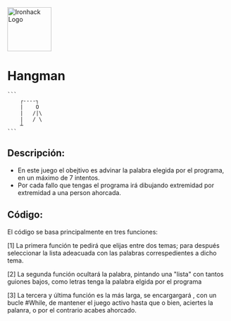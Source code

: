 <img src="https://bit.ly/2VnXWr2" alt="Ironhack Logo" width="100"/>

# Hangman
    ```
        ┌----┐
        |    O
        |   /|\
        |   / \
        ┴            
    ```

## Descripción:

- En este juego el obejtivo es advinar la palabra elegida por el programa, en un máximo de 7 intentos.
- Por cada fallo que tengas el programa irá dibujando extremidad por extremidad a una person ahorcada.

## Código:

El código se basa principalmente en tres funciones:

[1] La primera función te pedirá que elijas entre dos temas; para después seleccionar la lista adeacuada con las palabras correspedientes a dicho tema.

[2] La segunda función ocultará la palabra, pintando una "lista" con tantos guiones bajos, como letras tenga la palabra elgida por el programa

[3] La tercera y última función es la más larga, se encargargará , con un bucle #While, de mantener el juego activo hasta que o bien, aciertes la palanra, o por el contrario acabes ahorcado.
